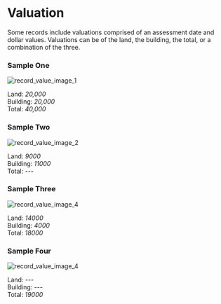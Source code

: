 # Valuation  
<p>Some records include valuations comprised of an assessment date and dollar values. Valuations can be of the land, the building, the total, or a combination of the three.</p>
<div id="accordion-help-modal">
  <h3>Sample One</h3>
  <div class="modal-field-guide" >
    <img src="/images/t_value_1.png" alt="record_value_image_1">
    <p>Land: <em>20,000</em><br />
       Building: <em>20,000</em><br />
       Total: <em>40,000</em></p>
  </div>
  <h3>Sample Two</h3>
  <div class="modal-field-guide" >
    <img src="/images/t_value_2.png" alt="record_value_image_2">
    <p>Land: <em>9000</em><br />
       Building: <em>11000</em><br />
       Total: <em>---</em></p>
  </div>
  <h3>Sample Three</h3>
  <div class="modal-field-guide" >
    <img src="/images/t_value_3.png" alt="record_value_image_4">
    <p>Land: <em>14000</em><br />
       Building: <em>4000</em><br />
       Total: <em>18000</em></p>
  </div>
  <h3>Sample Four</h3>
  <div class="modal-field-guide" >
    <img src="/images/t_value_4.png" alt="record_value_image_4">
    <p>Land: <em>---</em><br />
       Building: <em>---</em><br />
       Total: <em>19000</em></p>
  </div>
</div>
